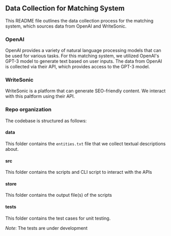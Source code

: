 ## Data Collection for Matching System

This README file outlines the data collection process for the matching system, which sources data from OpenAI and WriteSonic.

### OpenAI

OpenAI provides a variety of natural language processing models that can be used for various tasks. For this matching system, we utilized OpenAI's GPT-3 model to generate text based on user inputs. The data from OpenAI is collected via their API, which provides access to the GPT-3 model.

### WriteSonic

WriteSonic is a platform that can generate SEO-friendly content.
We interact with this paltform using their API.


### Repo organization

The codebase is structured as follows:

#### data

This folder contains the `entities.txt` file that we collect textual descriptions about.

#### src

This folder contains the scripts and CLI script to interact with the APIs

#### store

This folder contains the output file(s) of the scripts

#### tests

This folder contains the test cases for unit testing.

*Note*: The tests are under development